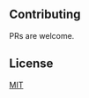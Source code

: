## Contributing <a name="contributing"></a>
PRs are welcome.

## License <a name="license"></a>
[MIT](https://github.com/santilococo/santilococo.github.io/blob/master/LICENSE)
